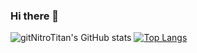 ### Hi there 👋

<!--
**gitNitroTitan/gitNitroTitan** is a ✨ _special_ ✨ repository because its `README.md` (this file) appears on your GitHub profile.

Here are some ideas to get you started:

- 🔭 I’m currently working on ...
- 🌱 I’m currently learning ...
- 👯 I’m looking to collaborate on ...
- 🤔 I’m looking for help with ...
- 💬 Ask me about ...
- 📫 How to reach me: ...
- 😄 Pronouns: ...
- ⚡ Fun fact: ...
-->
![gitNitroTitan's GitHub stats](https://github-readme-stats.vercel.app/api?username=gitNitroTitan&show_icons=true&theme=tokyonight)
[![Top Langs](https://github-readme-stats.vercel.app/api/top-langs/?username=gitNitroTitan&layout=compact)](https://github.com/gitNitroTitan/github-readme-stats)
